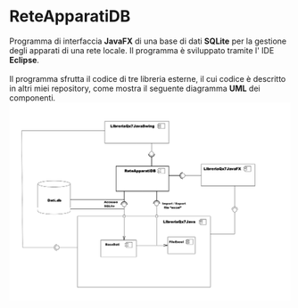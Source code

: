 # ReteApparatiDB
Programma di interfaccia <b>JavaFX</b> di una base di dati <b>SQLite</b> per la gestione degli apparati di una rete locale.
Il programma è sviluppato tramite l' IDE <b>Eclipse</b>.
<br>
<br>
Il programma sfrutta il codice di tre libreria esterne, il cui codice è descritto in altri miei repository, come mostra il seguente diagramma <b>UML</b> dei componenti.
<img src="dipendenze.png">
